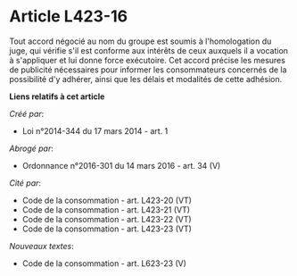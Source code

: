 # Article L423-16

Tout accord négocié au nom du groupe est soumis à l'homologation du juge, qui vérifie s'il est conforme aux intérêts de ceux
auxquels il a vocation à s'appliquer et lui donne force exécutoire. Cet accord précise les mesures de publicité nécessaires
pour informer les consommateurs concernés de la possibilité d'y adhérer, ainsi que les délais et modalités de cette adhésion.

**Liens relatifs à cet article**

_Créé par_:

  - Loi n°2014-344 du 17 mars 2014 - art. 1

_Abrogé par_:

  - Ordonnance n°2016-301 du 14 mars 2016 - art. 34 (V)

_Cité par_:

  - Code de la consommation - art. L423-20 (VT)
  - Code de la consommation - art. L423-21 (VT)
  - Code de la consommation - art. L423-22 (VT)
  - Code de la consommation - art. L423-23 (VT)

_Nouveaux textes_:

  - Code de la consommation - art. L623-23 (V)
